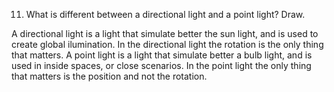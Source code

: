 11. What is different between a directional light and a point light? Draw.

A directional light is a light that simulate better the sun light, and is used to create global ilumination. In the directional light the rotation is the only thing that matters. A point light is a light that simulate better a bulb light, and is used in inside spaces, or close scenarios. In the point light the only thing that matters is the position and not the rotation.
